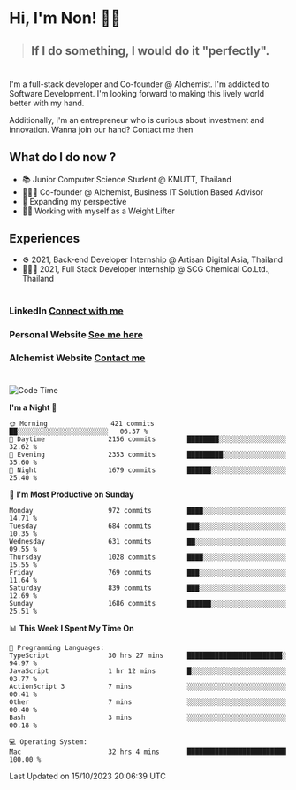 # Hi, I'm Non! 🖐🏻

> ## If I do something, I would do it "perfectly".

#

I'm a full-stack developer and Co-founder @ Alchemist. I'm addicted to Software Development. I'm looking forward to making this lively world better with my hand.

Additionally, I'm an entrepreneur who is curious about investment and innovation. Wanna join our hand? Contact me then

## What do I do now ?

- 📚 Junior Computer Science Student @ KMUTT, Thailand
- 🧑🏻‍💻 Co-founder @ Alchemist, Business IT Solution Based Advisor
- 🌈 Expanding my perspective
- 🏋🏻 Working with myself as a Weight Lifter

## Experiences

- ⚙️ 2021, Back-end Developer Internship @ Artisan Digital Asia, Thailand
- 🧑🏻‍💻 2021, Full Stack Developer Internship @ SCG Chemical Co.Ltd., Thailand

#

### LinkedIn [Connect with me](https://www.linkedin.com/in/non-nontra/)

### Personal Website [See me here](https://nonnontra.com/)

### Alchemist Website [Contact me](https://alchemist-softwarehouse.co/)

#

<!--START_SECTION:waka-->
![Code Time](http://img.shields.io/badge/Code%20Time-3%2C221%20hrs%2049%20mins-blue)

**I'm a Night 🦉** 

```text
🌞 Morning                421 commits         ██░░░░░░░░░░░░░░░░░░░░░░░   06.37 % 
🌆 Daytime                2156 commits        ████████░░░░░░░░░░░░░░░░░   32.62 % 
🌃 Evening                2353 commits        █████████░░░░░░░░░░░░░░░░   35.60 % 
🌙 Night                  1679 commits        ██████░░░░░░░░░░░░░░░░░░░   25.40 % 
```
📅 **I'm Most Productive on Sunday** 

```text
Monday                   972 commits         ████░░░░░░░░░░░░░░░░░░░░░   14.71 % 
Tuesday                  684 commits         ███░░░░░░░░░░░░░░░░░░░░░░   10.35 % 
Wednesday                631 commits         ██░░░░░░░░░░░░░░░░░░░░░░░   09.55 % 
Thursday                 1028 commits        ████░░░░░░░░░░░░░░░░░░░░░   15.55 % 
Friday                   769 commits         ███░░░░░░░░░░░░░░░░░░░░░░   11.64 % 
Saturday                 839 commits         ███░░░░░░░░░░░░░░░░░░░░░░   12.69 % 
Sunday                   1686 commits        ██████░░░░░░░░░░░░░░░░░░░   25.51 % 
```


📊 **This Week I Spent My Time On** 

```text
💬 Programming Languages: 
TypeScript               30 hrs 27 mins      ████████████████████████░   94.97 % 
JavaScript               1 hr 12 mins        █░░░░░░░░░░░░░░░░░░░░░░░░   03.77 % 
ActionScript 3           7 mins              ░░░░░░░░░░░░░░░░░░░░░░░░░   00.41 % 
Other                    7 mins              ░░░░░░░░░░░░░░░░░░░░░░░░░   00.40 % 
Bash                     3 mins              ░░░░░░░░░░░░░░░░░░░░░░░░░   00.18 % 

💻 Operating System: 
Mac                      32 hrs 4 mins       █████████████████████████   100.00 % 
```


 Last Updated on 15/10/2023 20:06:39 UTC
<!--END_SECTION:waka-->
